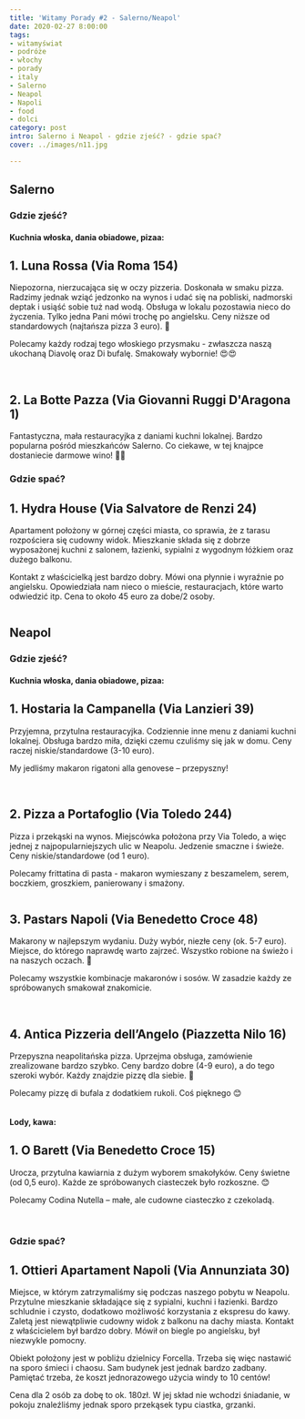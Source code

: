 ```yaml
---
title: 'Witamy Porady #2 - Salerno/Neapol'
date: 2020-02-27 8:00:00
tags:
- witamyświat
- podróże 
- włochy
- porady
- italy
- Salerno
- Neapol
- Napoli
- food
- dolci
category: post
intro: Salerno i Neapol - gdzie zjeść? - gdzie spać?
cover: ../images/n11.jpg

---
```

<h2>Salerno</h2>

<h3>Gdzie zjeść?</h3>

<h4 class='subtitle'>Kuchnia włoska, dania obiadowe, pizaa:</h4>

<h2>1. Luna Rossa (Via Roma 154)</h2>

<p>
  Niepozorna, nierzucająca się w oczy pizzeria. Doskonała w smaku pizza. Radzimy jednak wziąć jedzonko na wynos i udać się na pobliski, nadmorski deptak i usiąść sobie tuż nad wodą. Obsługa w lokalu pozostawia nieco do życzenia. Tylko jedna Pani mówi trochę po angielsku. Ceny niższe od standardowych (najtańsza pizza 3 euro). 🍕

  Polecamy każdy rodzaj tego włoskiego przysmaku - zwłaszcza naszą ukochaną Diavolę oraz Di bufalę. Smakowały wybornie! 😍😍
</p>

<div class='flex'>
  <img class='box imageOn' src='../static/posts-images/n1101.jpg' alt=''/>
  <img class='box imageOn' src='../static/posts-images/n1102.jpg' alt=''/>
  <img class='box imageOn' src='../static/posts-images/n1103.jpg' alt=''/>
</div>

<h2>2. La Botte Pazza (Via Giovanni Ruggi D'Aragona 1)</h2>

<p>
  Fantastyczna, mała restauracyjka z daniami kuchni lokalnej. Bardzo popularna pośród mieszkańców Salerno. Co ciekawe, w tej knajpce dostaniecie darmowe wino! 🍷🍷
</p>

<h3>Gdzie spać?</h3>

<h2>1. Hydra House (Via Salvatore de Renzi 24)</h2>

<p>
  Apartament położony w górnej części miasta, co sprawia, że z tarasu rozpościera się cudowny widok. Mieszkanie składa się z dobrze wyposażonej kuchni z salonem, łazienki, sypialni z wygodnym łóżkiem oraz dużego balkonu.

  Kontakt z właścicielką jest bardzo dobry. Mówi ona płynnie i wyraźnie po angielsku. Opowiedziała nam nieco o mieście, restauracjach, które warto odwiedzić itp. Cena to około 45 euro za dobe/2 osoby.
</p>

<div class='backImage backImageOn'>
  <img src='../static/posts-images/n1104.jpg' alt=''/>
</div>

<h2>Neapol</h2>

<h3>Gdzie zjeść?</h3>

<h4 class='subtitle'>Kuchnia włoska, dania obiadowe, pizaa:</h4>

<h2>1. Hostaria la Campanella (Via Lanzieri 39)</h2>

<p>
  Przyjemna, przytulna restauracyjka. Codziennie inne menu z daniami kuchni lokalnej. Obsługa bardzo miła, dzięki czemu czuliśmy się jak w domu. Ceny raczej niskie/standardowe (3-10 euro). 

  My jedliśmy makaron rigatoni alla genovese – przepyszny!
</p>

<div class='flex narrow'>
  <img class='box imageOn' src='../static/posts-images/n1105.jpg' alt=''/>
  <img class='box imageOn' src='../static/posts-images/n1106.jpg' alt=''/>
  <img class='box imageOn' src='../static/posts-images/n1107.jpg' alt=''/>
</div>

<h2>2. Pizza a Portafoglio (Via Toledo 244)</h2>

<p>
  Pizza i przekąski na wynos. Miejscówka położona przy Via Toledo, a więc jednej z najpopularniejszych ulic w Neapolu. Jedzenie smaczne i świeże. Ceny niskie/standardowe (od 1 euro).

  Polecamy frittatina di pasta - makaron wymieszany z beszamelem, serem, boczkiem, groszkiem, panierowany i smażony.
</p>

<div class='backImage '>
  <img src='../static/posts-images/n1108.jpg' alt=''/>
</div>

<h2>3. Pastars Napoli (Via Benedetto Croce 48)</h2>

<p>
  Makarony w najlepszym wydaniu. Duży wybór, niezłe ceny (ok. 5-7 euro). Miejsce, do którego naprawdę warto zajrzeć. Wszystko robione na świeżo i na naszych oczach. 🍝

  Polecamy wszystkie kombinacje makaronów i sosów. W zasadzie każdy ze spróbowanych smakował znakomicie.
</p>

<div class='flex narrow'>
  <img class='box image0' src='../static/posts-images/n1109.jpg' alt=''/>
  <img class='box image0' src='../static/posts-images/n1110.jpg' alt=''/>
  <img class='box image0' src='../static/posts-images/n1111.jpg' alt=''/>
  <img class='box image0' src='../static/posts-images/n1112.jpg' alt=''/>
</div>

<h2>4. Antica Pizzeria dell’Angelo (Piazzetta Nilo 16)</h2>

<p>
  Przepyszna neapolitańska pizza. Uprzejma obsługa, zamówienie zrealizowane bardzo szybko. Ceny bardzo dobre (4-9 euro), a do tego szeroki wybór. Każdy znajdzie pizzę dla siebie. 🍕
  
  Polecamy pizzę di bufala z dodatkiem rukoli. Coś pięknego 😊
</p>

<div class='backImage'>
  <img src='../static/posts-images/n1113.jpg' alt=''/>
</div>

<h4 class='subtitle'>Lody, kawa:</h4>

<h2>1. O Barett (Via Benedetto Croce 15)</h2>

<p>
  Urocza, przytulna kawiarnia z dużym wyborem smakołyków. Ceny świetne (od 0,5 euro). Każde ze spróbowanych ciasteczek było rozkoszne. 😊

  Polecamy Codina Nutella – małe, ale cudowne ciasteczko z czekoladą. 
</p>

<div class='flex narrow'>
  <img class='box image0' src='../static/posts-images/n1114.jpg' alt=''/>
  <img class='box image0' src='../static/posts-images/n1115.jpg' alt=''/>
  <img class='box image0' src='../static/posts-images/n1116.jpg' alt=''/>
</div>

<h3>Gdzie spać?</h3>

<h2>1. Ottieri Apartament Napoli (Via Annunziata 30)</h2>

<p>
  Miejsce, w którym zatrzymaliśmy się podczas naszego pobytu w Neapolu. Przytulne mieszkanie składające się z sypialni, kuchni  i łazienki. Bardzo schludnie i czysto, dodatkowo możliwość korzystania z ekspresu do kawy. Zaletą jest niewątpliwie cudowny widok z balkonu na dachy miasta. Kontakt z właścicielem był bardzo dobry. Mówił on biegle po angielsku, był niezwykle pomocny.

  Obiekt położony jest w pobliżu dzielnicy Forcella. Trzeba się więc nastawić na sporo śmieci i chaosu. Sam budynek jest jednak bardzo zadbany. Pamiętać trzeba, że koszt jednorazowego użycia windy to 10 centów!

  Cena dla 2 osób za dobę to ok. 180zł. W jej skład nie wchodzi śniadanie, w pokoju znaleźliśmy jednak sporo przekąsek typu ciastka, grzanki.
</p>

<div class='backImage backImageOn'>
  <img src='../static/posts-images/n1117.jpg' alt=''/>
</div>